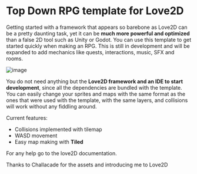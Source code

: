 # Top Down RPG template for Love2D

Getting started with a framework that appears so barebone as Love2D can be a pretty daunting task, yet it can be **much more powerful and optimized** than a false 2D tool such as Unity or Godot. You can use this template to get started quickly when making an RPG. This is still in development and will be expanded to add mechanics like quests, interactions, music, SFX and rooms.

![image](https://user-images.githubusercontent.com/60850929/148767181-ed371766-fef5-4cf9-907a-d21351741744.png)

You do not need anything but the **Love2D framework and an IDE to start development**, since all the dependencies are bundled with the template. You can easily change your sprites and maps with the same format as the ones that were used with the template, with the same layers, and collisions will work without any fiddling around. 

Current features:
- Collisions implemented with tilemap
- WASD movement
- Easy map making with **Tiled**

For any help go to the love2D documentation.

Thanks to Challacade for the assets and introducing me to Love2D
